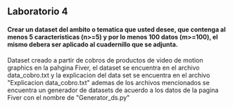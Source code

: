 <h2>Laboratorio 4</h2>
<h4>Crear un dataset del ambito o tematica que usted desee, que contenga al menos 5 caracteristicas
  (n>=5) y por lo menos 100 datos (m>=100), el mismo debera ser aplicado al cuadernillo que se adjunta.</h4>
  
<p>Dataset creado a partir de cobros de productos de video de motion graphics en la pahgina Fiver, el dataset se encuentra en el archivo data_cobro.txt
  y la explicacion del data set se encuentra en el archivo "Explicacion data_cobro.txt" ademas de los archivos mencionados se encuentra un generador de datasets de acuerdo a los datos
  de la pagina Fiver con el nombre de "Generator_ds.py"</p>
